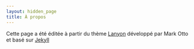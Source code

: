 ```yaml
---
layout: hidden_page
title: À propos
---
```


Cette page a été éditée à partir du thème [Lanyon](https://github.com/poole/lanyon) développé par Mark Otto et basé sur [Jekyll](http://jekyllrb.com)